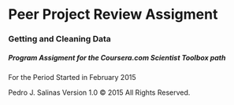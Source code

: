 <!-- project name -->
<h1>Peer Project Review Assigment</h1>
<h3>Getting and Cleaning Data</h3>
<h5>Program Assigment for the Coursera.com Scientist Toolbox path</h5>
<p>For the Period Started in February 2015</p>
<!-- installation -->
<!-- usage -->
<!-- contributing -->
Pedro J. Salinas
<!-- history -->
Version 1.0
<!-- credits -->
<!-- license -->
<smaller>&copy; 2015 All Rights Reserved.</smaller>
